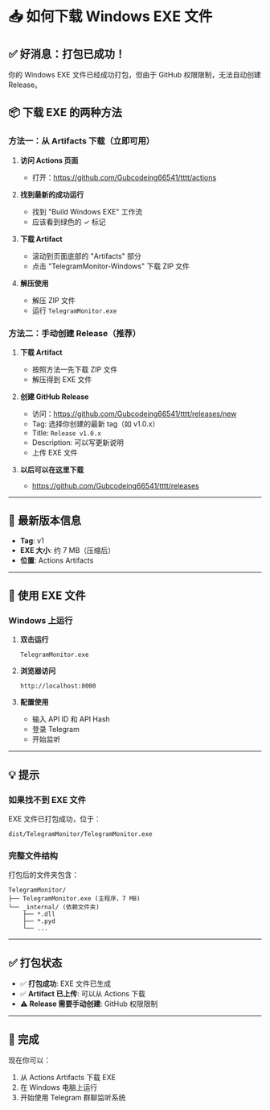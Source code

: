 # 📥 如何下载 Windows EXE 文件

## ✅ 好消息：打包已成功！

你的 Windows EXE 文件已经成功打包，但由于 GitHub 权限限制，无法自动创建 Release。

## 📦 下载 EXE 的两种方法

### 方法一：从 Artifacts 下载（立即可用）

1. **访问 Actions 页面**
   - 打开：https://github.com/Gubcodeing66541/tttt/actions

2. **找到最新的成功运行**
   - 找到 "Build Windows EXE" 工作流
   - 应该看到绿色的 ✓ 标记

3. **下载 Artifact**
   - 滚动到页面底部的 "Artifacts" 部分
   - 点击 "TelegramMonitor-Windows" 下载 ZIP 文件

4. **解压使用**
   - 解压 ZIP 文件
   - 运行 `TelegramMonitor.exe`

### 方法二：手动创建 Release（推荐）

1. **下载 Artifact**
   - 按照方法一先下载 ZIP 文件
   - 解压得到 EXE 文件

2. **创建 GitHub Release**
   - 访问：https://github.com/Gubcodeing66541/tttt/releases/new
   - Tag: 选择你创建的最新 tag（如 v1.0.x）
   - Title: `Release v1.0.x`
   - Description: 可以写更新说明
   - 上传 EXE 文件

3. **以后可以在这里下载**
   - https://github.com/Gubcodeing66541/tttt/releases

---

## 🎯 最新版本信息

- **Tag**: v1
- **EXE 大小**: 约 7 MB（压缩后）
- **位置**: Actions Artifacts

---

## 📱 使用 EXE 文件

### Windows 上运行

1. **双击运行**
   ```
   TelegramMonitor.exe
   ```

2. **浏览器访问**
   ```
   http://localhost:8000
   ```

3. **配置使用**
   - 输入 API ID 和 API Hash
   - 登录 Telegram
   - 开始监听

---

## 💡 提示

### 如果找不到 EXE 文件

EXE 文件已打包成功，位于：
```
dist/TelegramMonitor/TelegramMonitor.exe
```

### 完整文件结构

打包后的文件夹包含：
```
TelegramMonitor/
├── TelegramMonitor.exe (主程序，7 MB)
└── _internal/ (依赖文件夹)
    ├── *.dll
    ├── *.pyd
    └── ...
```

---

## ✅ 打包状态

- ✅ **打包成功**: EXE 文件已生成
- ✅ **Artifact 已上传**: 可以从 Actions 下载
- ⚠️ **Release 需要手动创建**: GitHub 权限限制

---

## 🎉 完成

现在你可以：
1. 从 Actions Artifacts 下载 EXE
2. 在 Windows 电脑上运行
3. 开始使用 Telegram 群聊监听系统

